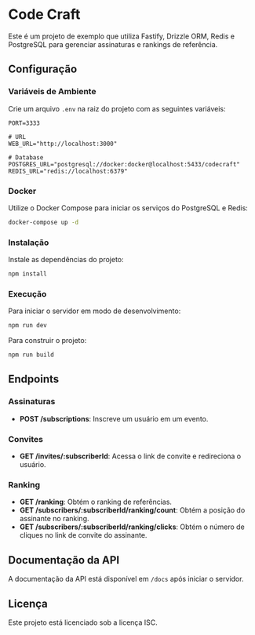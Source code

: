# Code Craft

Este é um projeto de exemplo que utiliza Fastify, Drizzle ORM, Redis e PostgreSQL para gerenciar assinaturas e rankings de referência.

## Configuração

### Variáveis de Ambiente

Crie um arquivo `.env` na raiz do projeto com as seguintes variáveis:

```
PORT=3333

# URL
WEB_URL="http://localhost:3000"

# Database
POSTGRES_URL="postgresql://docker:docker@localhost:5433/codecraft"
REDIS_URL="redis://localhost:6379"
```

### Docker

Utilize o Docker Compose para iniciar os serviços do PostgreSQL e Redis:

```sh
docker-compose up -d
```

### Instalação

Instale as dependências do projeto:

```sh
npm install
```

### Execução

Para iniciar o servidor em modo de desenvolvimento:

```sh
npm run dev
```

Para construir o projeto:

```sh
npm run build
```

## Endpoints

### Assinaturas

- **POST /subscriptions**: Inscreve um usuário em um evento.

### Convites

- **GET /invites/:subscriberId**: Acessa o link de convite e redireciona o usuário.

### Ranking

- **GET /ranking**: Obtém o ranking de referências.
- **GET /subscribers/:subscriberId/ranking/count**: Obtém a posição do assinante no ranking.
- **GET /subscribers/:subscriberId/ranking/clicks**: Obtém o número de cliques no link de convite do assinante.

## Documentação da API

A documentação da API está disponível em `/docs` após iniciar o servidor.

## Licença

Este projeto está licenciado sob a licença ISC.
```